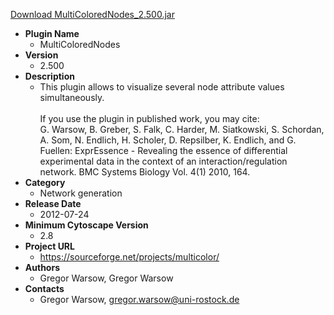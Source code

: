 <a href="MultiColoredNodes_2.500.jar">Download MultiColoredNodes_2.500.jar</a>

* __Plugin Name__
  * MultiColoredNodes
* __Version__
  * 2.500
* __Description__
  * This plugin allows to visualize several node attribute values simultaneously.<br/><br/>If you use the plugin in published work, you may cite:<br/>G. Warsow, B. Greber, S. Falk, C. Harder, M. Siatkowski, S. Schordan, A. Som, N. Endlich, H.  Scholer, D. Repsilber, K. Endlich, and G. Fuellen: ExprEssence - Revealing the essence of differential experimental data in the context of an interaction/regulation network. BMC Systems Biology Vol. 4(1) 2010, 164.
* __Category__
  * Network generation
* __Release Date__
  * 2012-07-24
* __Minimum Cytoscape Version__
  * 2.8
* __Project URL__
  * https://sourceforge.net/projects/multicolor/
* __Authors__
  * Gregor Warsow, Gregor Warsow
* __Contacts__
  * Gregor Warsow, gregor.warsow@uni-rostock.de

